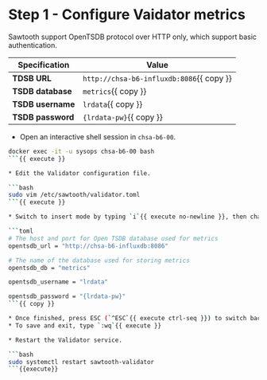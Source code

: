 # Step 1 - Configure Vaidator metrics

Sawtooth support OpenTSDB protocol over HTTP only, which support basic authentication.

Specification     | Value
----------------- | -----
**TDSB URL**      | `http://chsa-b6-influxdb:8086`{{ copy }}
**TSDB database** | `metrics`{{ copy }}
**TSDB username** | `lrdata`{{ copy }}
**TSDB password** | `{lrdata-pw}`{{ copy }}

* Open an interactive shell session in `chsa-b6-00`.

```bash
docker exec -it -u sysops chsa-b6-00 bash
```{{ execute }}

* Edit the Validator configuration file.

```bash
sudo vim /etc/sawtooth/validator.toml
```{{ execute }}

* Switch to insert mode by typing `i`{{ execute no-newline }}, then change the values as described below.

```toml
# The host and port for Open TSDB database used for metrics
opentsdb_url = "http://chsa-b6-influxdb:8086"

# The name of the database used for storing metrics
opentsdb_db = "metrics"

opentsdb_username = "lrdata"

opentsdb_password = "{lrdata-pw}"
```{{ copy }}

* Once finished, press ESC (`^ESC`{{ execute ctrl-seq }}) to switch back to normal mode
* To save and exit, type `:wq`{{ execute }}

* Restart the Validator service.

```bash
sudo systemctl restart sawtooth-validator
```{{execute}}